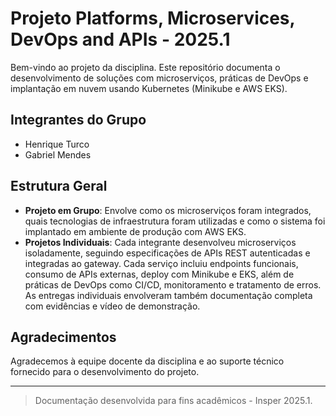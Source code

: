 # Projeto Platforms, Microservices, DevOps and APIs - 2025.1

Bem-vindo ao projeto da disciplina. Este repositório documenta o desenvolvimento de soluções com microserviços, práticas de DevOps e implantação em nuvem usando Kubernetes (Minikube e AWS EKS).

## Integrantes do Grupo
- Henrique Turco
- Gabriel Mendes

## Estrutura Geral

- **Projeto em Grupo**: Envolve como os microserviços foram integrados, quais tecnologias de infraestrutura foram utilizadas e como o sistema foi implantado em ambiente de produção com AWS EKS.
- **Projetos Individuais**: Cada integrante desenvolveu microserviços isoladamente, seguindo especificações de APIs REST autenticadas e integradas ao gateway. Cada serviço incluiu endpoints funcionais, consumo de APIs externas, deploy com Minikube e EKS, além de práticas de DevOps como CI/CD, monitoramento e tratamento de erros. As entregas individuais envolveram também documentação completa com evidências e vídeo de demonstração.

## Agradecimentos
Agradecemos à equipe docente da disciplina e ao suporte técnico fornecido para o desenvolvimento do projeto.

---

> Documentação desenvolvida para fins acadêmicos - Insper 2025.1.